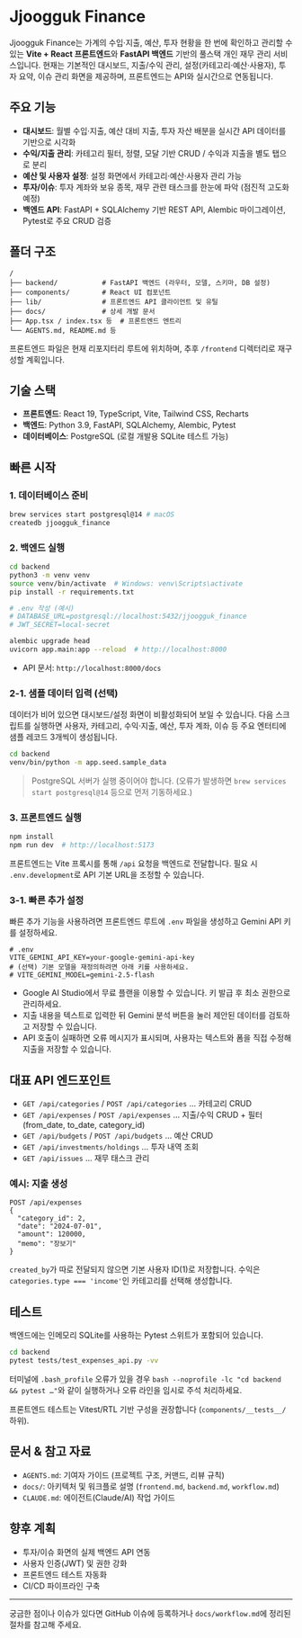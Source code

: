 # Jjoogguk Finance

Jjoogguk Finance는 가계의 수입·지출, 예산, 투자 현황을 한 번에 확인하고 관리할 수 있는 **Vite + React 프론트엔드**와 **FastAPI 백엔드** 기반의 풀스택 개인 재무 관리 서비스입니다. 현재는 기본적인 대시보드, 지출/수익 관리, 설정(카테고리·예산·사용자), 투자 요약, 이슈 관리 화면을 제공하며, 프론트엔드는 API와 실시간으로 연동됩니다.

## 주요 기능

- **대시보드**: 월별 수입·지출, 예산 대비 지출, 투자 자산 배분을 실시간 API 데이터를 기반으로 시각화
- **수익/지출 관리**: 카테고리 필터, 정렬, 모달 기반 CRUD / 수익과 지출을 별도 탭으로 분리
- **예산 및 사용자 설정**: 설정 화면에서 카테고리·예산·사용자 관리 가능
- **투자/이슈**: 투자 계좌와 보유 종목, 재무 관련 태스크를 한눈에 파악 (점진적 고도화 예정)
- **백엔드 API**: FastAPI + SQLAlchemy 기반 REST API, Alembic 마이그레이션, Pytest로 주요 CRUD 검증

## 폴더 구조

```
/
├── backend/           # FastAPI 백엔드 (라우터, 모델, 스키마, DB 설정)
├── components/        # React UI 컴포넌트
├── lib/               # 프론트엔드 API 클라이언트 및 유틸
├── docs/              # 상세 개발 문서
├── App.tsx / index.tsx 등  # 프론트엔드 엔트리
└── AGENTS.md, README.md 등
```

프론트엔드 파일은 현재 리포지터리 루트에 위치하며, 추후 `/frontend` 디렉터리로 재구성할 계획입니다.

## 기술 스택

- **프론트엔드**: React 19, TypeScript, Vite, Tailwind CSS, Recharts
- **백엔드**: Python 3.9, FastAPI, SQLAlchemy, Alembic, Pytest
- **데이터베이스**: PostgreSQL (로컬 개발용 SQLite 테스트 가능)

## 빠른 시작

### 1. 데이터베이스 준비

```bash
brew services start postgresql@14 # macOS
createdb jjoogguk_finance
```

### 2. 백엔드 실행

```bash
cd backend
python3 -m venv venv
source venv/bin/activate  # Windows: venv\Scripts\activate
pip install -r requirements.txt

# .env 작성 (예시)
# DATABASE_URL=postgresql://localhost:5432/jjoogguk_finance
# JWT_SECRET=local-secret

alembic upgrade head
uvicorn app.main:app --reload  # http://localhost:8000
```

- API 문서: `http://localhost:8000/docs`

### 2-1. 샘플 데이터 입력 (선택)

데이터가 비어 있으면 대시보드/설정 화면이 비활성화되어 보일 수 있습니다. 다음 스크립트를 실행하면 사용자, 카테고리, 수익·지출, 예산, 투자 계좌, 이슈 등 주요 엔터티에 샘플 레코드 3개씩이 생성됩니다.

```bash
cd backend
venv/bin/python -m app.seed.sample_data
```

> PostgreSQL 서버가 실행 중이어야 합니다. (오류가 발생하면 `brew services start postgresql@14` 등으로 먼저 기동하세요.)

### 3. 프론트엔드 실행

```bash
npm install
npm run dev  # http://localhost:5173
```

프론트엔드는 Vite 프록시를 통해 `/api` 요청을 백엔드로 전달합니다. 필요 시 `.env.development`로 API 기본 URL을 조정할 수 있습니다.

### 3-1. 빠른 추가 설정

빠른 추가 기능을 사용하려면 프론트엔드 루트에 `.env` 파일을 생성하고 Gemini API 키를 설정하세요.

```
# .env
VITE_GEMINI_API_KEY=your-google-gemini-api-key
# (선택) 기본 모델을 재정의하려면 아래 키를 사용하세요.
# VITE_GEMINI_MODEL=gemini-2.5-flash
```

- Google AI Studio에서 무료 플랜을 이용할 수 있습니다. 키 발급 후 최소 권한으로 관리하세요.
- 지출 내용을 텍스트로 입력한 뒤 Gemini 분석 버튼을 눌러 제안된 데이터를 검토하고 저장할 수 있습니다.
- API 호출이 실패하면 오류 메시지가 표시되며, 사용자는 텍스트와 폼을 직접 수정해 지출을 저장할 수 있습니다.

## 대표 API 엔드포인트

- `GET /api/categories` / `POST /api/categories` … 카테고리 CRUD
- `GET /api/expenses` / `POST /api/expenses` … 지출/수익 CRUD + 필터 (from_date, to_date, category_id)
- `GET /api/budgets` / `POST /api/budgets` … 예산 CRUD
- `GET /api/investments/holdings` … 투자 내역 조회
- `GET /api/issues` … 재무 태스크 관리

### 예시: 지출 생성

```http
POST /api/expenses
{
  "category_id": 2,
  "date": "2024-07-01",
  "amount": 120000,
  "memo": "장보기"
}
```

`created_by`가 따로 전달되지 않으면 기본 사용자 ID(1)로 저장합니다. 수익은 `categories.type === 'income'`인 카테고리를 선택해 생성합니다.

## 테스트

백엔드에는 인메모리 SQLite를 사용하는 Pytest 스위트가 포함되어 있습니다.

```bash
cd backend
pytest tests/test_expenses_api.py -vv
```

터미널에 `.bash_profile` 오류가 있을 경우 `bash --noprofile -lc "cd backend && pytest …"`와 같이 실행하거나 오류 라인을 임시로 주석 처리하세요.

프론트엔드 테스트는 Vitest/RTL 기반 구성을 권장합니다 (`components/__tests__/` 하위).

## 문서 & 참고 자료

- `AGENTS.md`: 기여자 가이드 (프로젝트 구조, 커맨드, 리뷰 규칙)
- `docs/`: 아키텍처 및 워크플로 설명 (`frontend.md`, `backend.md`, `workflow.md`)
- `CLAUDE.md`: 에이전트(Claude/AI) 작업 가이드

## 향후 계획

- 투자/이슈 화면의 실제 백엔드 API 연동
- 사용자 인증(JWT) 및 권한 강화
- 프론트엔드 테스트 자동화
- CI/CD 파이프라인 구축

---  
궁금한 점이나 이슈가 있다면 GitHub 이슈에 등록하거나 `docs/workflow.md`에 정리된 절차를 참고해 주세요.
